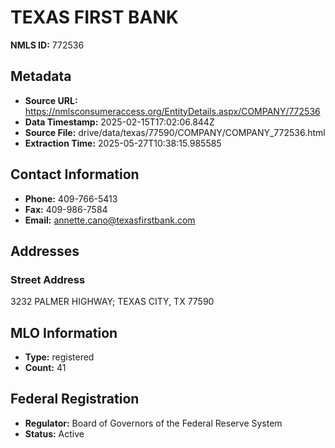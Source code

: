 # TEXAS FIRST BANK

**NMLS ID:** 772536

## Metadata
- **Source URL:** https://nmlsconsumeraccess.org/EntityDetails.aspx/COMPANY/772536
- **Data Timestamp:** 2025-02-15T17:02:06.844Z
- **Source File:** drive/data/texas/77590/COMPANY/COMPANY_772536.html
- **Extraction Time:** 2025-05-27T10:38:15.985585

## Contact Information
- **Phone:** 409-766-5413
- **Fax:** 409-986-7584
- **Email:** annette.cano@texasfirstbank.com

## Addresses
### Street Address
3232 PALMER HIGHWAY; TEXAS CITY, TX 77590

## MLO Information
- **Type:** registered
- **Count:** 41

## Federal Registration
- **Regulator:** Board of Governors of the Federal Reserve System
- **Status:** Active
